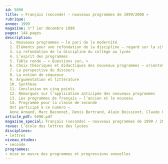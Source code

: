 ```yaml
---
id: 5090
title: « Français (seconde) – nouveaux programmes de 1999/2000 »
rubrique: 
annee: 1999
magazine: n°7 1er décembre 1999
pages: 144 pages
description: 
  1. Nouveaux programmes – le pari de la modernité
  2. Éléments pour une refondation de la discipline – regard sur la situation actuelle
  3. La refondation de la discipline du collège au lycée
  4. L’esprit des programmes
  5. Table ronde – « Questions sur… »
  6. Choix théoriques et didactiques des nouveaux programmes – orientations théoriques et didactiques
  7. La perspective du discours
  8. La notion de séquence
  9. Argumentation et littérature
  10. Synthèse
  11. Conclusion en cinq points
  12. Remarques sur l’application anticipée des nouveaux programmes
  13. Les programmes de français – l’ancien et le nouveau
  14. Programme pour la classe de seconde
  Ont participé à ce numéro – 
  Anne Armand, Marc Baconnet, Denis Bertrand, Alain Boissinot, Claude Capelier, Yves Dupuy, Martine Kavoudjian, Joël Lesueur, Myriam Maître, Isabelle Mimouni, François-Marie Mourad, Alain Pagès, André Petitjean, Dominique Roué, Yves Stalloni, Alain Viala, Katherine Weinland
article_pdf: 5090.pdf
magazine_special: Français (seconde) – nouveaux programmes de 1999 / 2000
revue: L’école des lettres des lycées
disciplines:
- lettres
niveau_etudes:
- seconde
programmes:
- mise en œuvre des programmes et progressions annuelles
---
```

